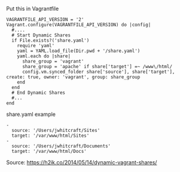
Put this in Vagrantfile 
```
VAGRANTFILE_API_VERSION = '2'
Vagrant.configure(VAGRANTFILE_API_VERSION) do |config|
  #....
  # Start Dynamic Shares
  if File.exists?('share.yaml')
    require 'yaml'
    yaml = YAML.load_file(Dir.pwd + '/share.yaml')
    yaml.each do |share|
      share_group = 'vagrant'
      share_group = 'apache' if share['target'] =~ /www\/html/
      config.vm.synced_folder share['source'], share['target'], create: true, owner: 'vagrant', group: share_group
    end
  end
  # End Dynamic Shares
  #...
end
```


share.yaml example
```
-
  source: '/Users/jwhitcraft/Sites'
  target: '/var/www/html/Sites'
-
  source: '/Users/jwhitcraft/Documents'
  target: '/var/www/html/Docs'
```

Source: https://h2ik.co/2014/05/14/dynamic-vagrant-shares/
